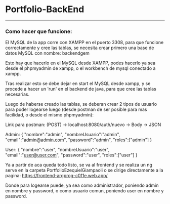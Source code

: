 # Portfolio-BackEnd

---

### Como hacer que funcione:

El MySQL de la app corre con XAMPP en el puerto 3308, para que funcione correctamente y cree las tablas, se necesita crear primero una base de datos MySQL con nombre: backendgem

Esto hay que hacerlo en el MySQL desde XAMPP, podes hacerlo ya sea desde el phpmyadmin de xampp, o el workbench de mysql conectado a xampp.

Tras realizar esto se debe dejar en start el MySQL desde xampp, y se procede a hacer un 'run' en el backend de java, para que cree las tablas necesarias.

Luego de haberse creado las tablas, se deberan crear 2 tipos de usuario para poder logearse luego (desde postman de ser posible para mas facilidad, o desde el mismo phpmyadmin): 

Link para postman: (POST) -> localhost:8080/auth/nuevo -> Body -> JSON

Admin:
{
    "nombre":"admin",
    "nombreUsuario":"admin",
    "email":"admin@admin.com",
    "password":"admin",
    "roles":["admin"]
}

User:
{
    "nombre":"user",
    "nombreUsuario":"user",
    "email":"user@user.com",
    "password":"user",
    "roles":["user"]
}


Ya a partir de aca queda todo listo, se va al frontend y se realiza un ng serve en la carpeta PortfolioEzequielGiampaoli o se dirige directamente a la pagina: https://frontend-argprog-c0f1e.web.app/

Donde para logearse puede, ya sea como administrador, poniendo admin en nombre y password, o como usuario comun, poniendo user en nombre y password.
